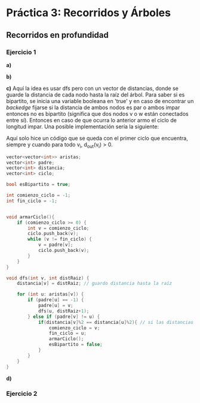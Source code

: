 # Práctica 3: Recorridos y Árboles

## Recorridos en profundidad

### Ejercicio 1

**a)**

**b)**

**c)** Aquí la idea es usar dfs pero con un vector de distancias, donde se guarde la distancia de cada nodo hasta la raíz del árbol. Para saber si es bipartito, se inicia una variable booleana en 'true' y en caso de encontrar un *backedge*
fijarse si la distancia de ambos nodos es par o ambos impar entonces no es bipartito (significa que dos nodos v o w están conectados entre sí). Entonces en caso de que ocurra lo anterior armo el ciclo de longitud impar. Una posible
implementación sería la siguiente:

Aquí solo hice un código que se queda con el primer ciclo que encuentra, siempre y cuando para todo v<sub>i</sub>, d<sub>out</sub>(v<sub>i</sub>) > 0.

```cpp
vector<vector<int>> aristas;
vector<int> padre;
vector<int> distancia;
vector<int> ciclo;

bool esBipartito = true;

int comienzo_ciclo = -1;
int fin_ciclo = -1;


void armarCiclo(){
    if (comienzo_ciclo >= 0) {
        int v = comienzo_ciclo;
        ciclo.push_back(v);
        while (v != fin_ciclo) {
            v = padre[v];
            ciclo.push_back(v);
        }
    }
}

void dfs(int v, int distRaiz) {
    distancia[v] = distRaiz; // guardo distancia hasta la raíz

    for (int u: aristas[v]) {
        if (padre[u] == -1) {
            padre[u] = v;
            dfs(u, distRaiz+1);
        } else if (padre[v] != u) {
            if(distancia[v]%2 == distancia[u]%2){ // si las distancias son ambas pares o impares entonces no es bipartito
                comienzo_ciclo = v;
                fin_ciclo = u;
                armarCiclo();
                esBipartito = false;
            }
        }
    }
}
```

**d)**

### Ejercicio 2

